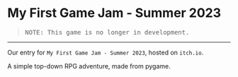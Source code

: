 # My First Game Jam - Summer 2023

> <samp>NOTE: This game is no longer in development.</samp>


---

Our entry for ``My First Game Jam - Summer 2023``, hosted on ``itch.io``. 

A simple top-down RPG adventure, made from pygame.

